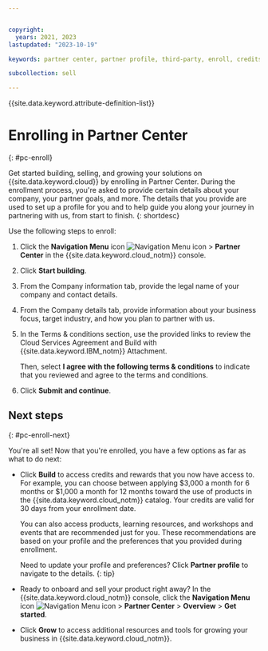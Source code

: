```yaml
---


copyright:
  years: 2021, 2023
lastupdated: "2023-10-19"

keywords: partner center, partner profile, third-party, enroll, credits, workshops, events, fast tracks, get started

subcollection: sell

---
```


{{site.data.keyword.attribute-definition-list}}

# Enrolling in Partner Center
{: #pc-enroll}

Get started building, selling, and growing your solutions on {{site.data.keyword.cloud}} by enrolling in Partner Center. During the enrollment process, you're asked to provide certain details about your company, your partner goals, and more. The details that you provide are used to set up a profile for you and to help guide you along your journey in partnering with us, from start to finish.
{: shortdesc}

Use the following steps to enroll:

1. Click the **Navigation Menu** icon ![Navigation Menu icon](../icons/icon_hamburger.svg "Menu") > **Partner Center** in the {{site.data.keyword.cloud_notm}} console.
1. Click **Start building**.
1. From the Company information tab, provide the legal name of your company and contact details.
1. From the Company details tab, provide information about your business focus, target industry, and how you plan to partner with us.
1. In the Terms & conditions section, use the provided links to review the Cloud Services Agreement and Build with {{site.data.keyword.IBM_notm}} Attachment.

   Then, select **I agree with the following terms & conditions** to indicate that you reviewed and agree to the terms and conditions.
1. Click **Submit and continue**.

## Next steps
{: #pc-enroll-next}

You're all set! Now that you're enrolled, you have a few options as far as what to do next:

- Click **Build** to access credits and rewards that you now have access to. For example, you can choose between applying $3,000 a month for 6 months or $1,000 a month for 12 months toward the use of products in the {{site.data.keyword.cloud_notm}} catalog. Your credits are valid for 30 days from your enrollment date.

   You can also access products, learning resources, and workshops and events that are recommended just for you. These recommendations are based on your profile and the preferences that you provided during enrollment.

   Need to update your profile and preferences? Click **Partner profile** to navigate to the details.
   {: tip}

- Ready to onboard and sell your product right away? In the {{site.data.keyword.cloud_notm}} console, click the **Navigation Menu** icon ![Navigation Menu icon](../icons/icon_hamburger.svg "Menu") > **Partner Center** > **Overview** > **Get started**.
- Click **Grow** to access additional resources and tools for growing your business in {{site.data.keyword.cloud_notm}}.
